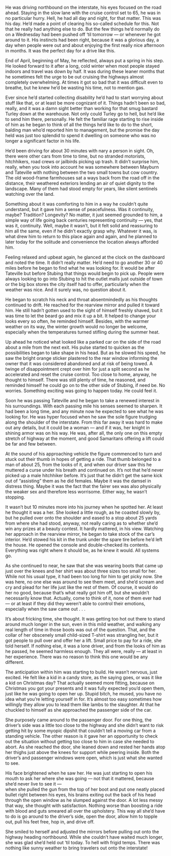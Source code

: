 He was driving northbound on the interstate, his eyes focused on the road ahead. Staying in the slow lane with the cruise control set to 65, he was in no particular hurry. Hell, he had all day and night, for that matter. This was his day. He’d made a point of clearing his so-called schedule for this. Not that he really had anything else to do. But the few things he’d normally do on a Wednesday had been pushed off ‘til tomorrow — or whenever he got around to it. His instincts had been right, because it was a glorious day, a day when people were out and about enjoying the first really nice afternoon in months. It was the perfect day for a drive like this.

End of April, beginning of May, he reflected, always put a spring in his step. He looked forward to it after a long, cold winter when most people stayed indoors and travel was down by half. It was during these leaner months that he sometimes felt the urge to be out cruising the highways almost completely overwhelming. At times it got so bad that it was difficult even to breathe, but he knew he’d be wasting his time, not to mention gas. 

Ever since he’d started collecting disability he’d had to start worrying about stuff like that, or at least be more cognizant of it. Things hadn’t been so bad, really, and it was a damn sight better than working for that smug bastard Turley down at the warehouse. Not only could Turley go to hell, but he’d like to send him there, personally. He felt the familiar rage starting to rise inside of him as he began to think of all the things he’d like to do to the short, balding man who’d reported him to management, but the promise the day held was just too splendid to spend it dwelling on someone who was no longer a significant factor in his life. 

He’d been driving for about 30 minutes with nary a person in sight. Oh, there were other cars from time to time, but no stranded motorists, hitchhikers, road crews or jailbirds picking up trash. It didn’t surprise him, really, when you took into account he was somewhere between Mayburn and Tateville with nothing between the two small towns but cow country. The old wood-frame farmhouses sat a ways back from the road off in the distance, their weathered exteriors lending an air of quiet dignity to the landscape. Many of them had stood empty for years, like silent sentinels watching over the land.

Something about it was comforting to him in a way he couldn’t quite understand, but it gave him a sense of peacefulness. Was it continuity, maybe? Tradition? Longevity? No matter, it just seemed grounded to him, a simple way of life going back centuries representing continuity — yes, that was it, continuity. Well, maybe it wasn’t, but it felt solid and reassuring to him all the same, even if he didn’t exactly grasp why. Whatever it was, is what drew him to return to this place again and again, and he planned to later today for the solitude and convenience the location always afforded him. 

Feeling relaxed and upbeat again, he glanced at the clock on the dashboard and noted the time. It didn’t really matter. He’d need to go another 30 or 40 miles before he began to find what he was looking for. It would be after Tateville but before Stubing that things would begin to pick up. People were always looking to go into Stubing to hit the outlet malls just outside of town or the big box stores the city itself had to offer, particularly when the weather was nice. And it surely was, no question about it.

He began to scratch his neck and throat absentmindedly as his thoughts continued to drift. He reached for the rearview mirror and pulled it toward him. He still hadn’t gotten used to the sight of himself freshly shaved, but it was time to let the beard go and mix it up a bit. It helped to change your looks every so often, he reminded himself. Besides, with the warmer weather on its way, the winter growth would no longer be welcome, especially when the temperatures turned stifling during the summer heat. 

Up ahead he noticed what looked like a parked car on the side of the road about a mile from the next exit. His pulse started to quicken as the possibilities began to take shape in his head. But as he slowed his speed, he saw the bright orange sticker plastered to the rear window informing the owner that it was considered abandoned and at risk of being towed. A twinge of disappointment crept over him for just a split second as he accelerated and reset the cruise control. Too close to home, anyway, he thought to himself. There was still plenty of time, he reasoned, and reminded himself he could go on to the other side of Stubing, if need be. No worries. Something exciting was going to happen today. He could feel it.

Soon he was passing Tateville and he began to take a renewed interest in his surroundings. With each passing mile his senses seemed to sharpen. It had been a long time, and any minute now he expected to see what he was looking for. He was hyper focused when he saw the sole figure trudging along the shoulder of the interstate. From this far away it was hard to make out any details, but it could be a woman — and if it was, her knight in shining armor was on his way. He was, after all, the only one on this empty stretch of highway at the moment, and good Samaritans offering a lift could be far and few between.

At the sound of his approaching vehicle the figure commenced to turn and stuck out their thumb in hopes of getting a ride. That thumb belonged to a man of about 25, from the looks of it, and when our driver saw this he muttered a curse under his breath and continued on. It’s not that he’d never picked up a male hitchhiker before. It’s just that he didn’t get the same kick out of “assisting” them as he did females. Maybe it was the damsel in distress thing. Maybe it was the fact that the fairer sex was also physically the weaker sex and therefore less worrisome. Either way, he wasn’t stopping.

It wasn’t but 10 minutes more into his journey when he spotted her. At least he thought it was a her. She looked a little rough, as he coasted slowly by, but he pulled over onto the shoulder and eased to a stop about 25 yards from where she had stood, anyway, not really caring as to whether she’d win any prizes at a beauty contest. It hardly mattered, in his view. Watching her approach in the rearview mirror, he began to take stock of the car’s interior. He’d stowed his kit in the trunk under the spare tire before he’d left the house. He opened the console and double-checked its contents. Everything was right where it should be, as he knew it would. All systems go.

As she continued to near, he saw that she was wearing boots that came up just over the knees and her shirt was about three sizes too small for her. While not his usual type, it had been too long for him to get picky now. She was here, no one else was around to see them meet, and she’d scream and cry and plead for her life just like the rest of them. Of course, it would do her no good, because that’s what really got him off, but she wouldn’t necessarily know that. Actually, come to think of it, none of them ever had — or at least if they did they weren’t able to control their emotions, especially when the saw came out . . .

It’s about fricking time, she thought. It was getting too hot out there to stand around much longer in the sun, even in this mild weather, and walking any real length of time in those boots was out of the question. That, and the collar of her obscenely small child-sized T-shirt was strangling her, but it got people to pull over and offer her a lift. Small price to pay for a ride, she told herself. If nothing else, it was a lone driver, and from the looks of him as he passed, he seemed harmless enough. They all were, really — at least in her experience. There was no reason to think this one would be any different.

The anticipation within him was starting to build. He wasn’t nervous, just excited. He felt like a kid in a candy store, as the saying goes, or was it like a kid on Christmas day? That actually seemed more fitting, because on Christmas you got your presents and it was fully expected you’d open them, just like he was going to open her up. Stupid bitch, he mused, you have no idea what you’re letting yourself in for. It’s almost too easy sometimes how willingly they allow you to lead them like lambs to the slaughter. At that he chuckled to himself as she approached the passenger side of the car.

She purposely came around to the passenger door. For one thing, the driver’s side was a little too close to the highway and she didn’t want to risk getting hit by some myopic dipshit that couldn’t tell a moving car from a standing vehicle. The other reason is it gave her an opportunity to check out the situation without getting too close to him in case she needed to abort. As she reached the door, she leaned down and rested her hands atop her thighs just above the knees for support while peering inside. Both the driver’s and passenger windows were open, which is just what she wanted to see.

His face brightened when he saw her. He was just starting to open his mouth to ask her where she was going — not that it mattered, because she’d never live to see it —  
when she pulled the gun from the top of her boot and put one neatly placed bullet right between his eyes, his brains exiting out the back of his head through the open window as he slumped against the door. A lot less messy that way, she thought with satisfaction. Nothing worse than boosting a ride with blood and guts smeared all over the upholstery. This way all she’d have to do is go around to the driver’s side, open the door, allow him to topple out, pull his feet free, hop in, and drive off. 

She smiled to herself and adjusted the mirrors before pulling out onto the highway heading northbound. While she couldn’t have waited much longer, she was glad she’d held out ‘til today. To hell with frigid temps. There was nothing like sunny weather to bring travelers out onto the interstate!